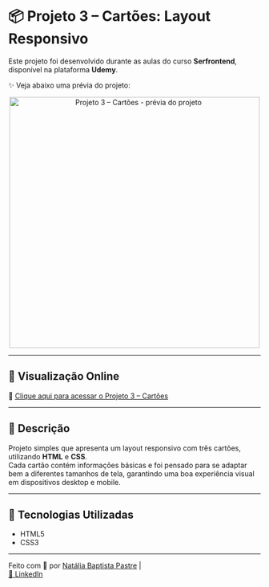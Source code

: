 # 📦 Projeto 3 – Cartões: Layout Responsivo

Este projeto foi desenvolvido durante as aulas do curso **Serfrontend**, disponível na plataforma **Udemy**.

✨ Veja abaixo uma prévia do projeto:

<p align="center">
  <img src="https://i.postimg.cc/XYsJN7dH/projeto.png" alt="Projeto 3 – Cartões - prévia do projeto" width="500"/>
</p>

---

## 🚀 Visualização Online

🔗 [Clique aqui para acessar o Projeto 3 – Cartões](https://natipastre.github.io/Projeto-3-Cards---Layout-Responsivo/)

---

## 📝 Descrição

Projeto simples que apresenta um layout responsivo com três cartões, utilizando **HTML** e **CSS**.  
Cada cartão contém informações básicas e foi pensado para se adaptar bem a diferentes tamanhos de tela, garantindo uma boa experiência visual em dispositivos desktop e mobile.

---

## 🧩 Tecnologias Utilizadas

- HTML5  
- CSS3  

---

Feito com 💙 por [Natália Baptista Pastre](https://github.com/natipastre) |  
[🔗 LinkedIn](https://www.linkedin.com/in/natalia-pastre/)
